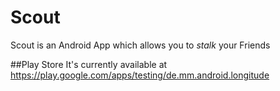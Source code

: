 # Scout
Scout is an Android App which allows you to *stalk* your Friends

##Play Store
It's currently available at https://play.google.com/apps/testing/de.mm.android.longitude
